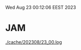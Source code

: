 Wed Aug 23 00:12:06 EEST 2023
# JAM
<a href='./cache/202308/23_00.log'>./cache/202308/23_00.log</a>

